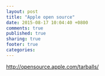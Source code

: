 ```yaml
---
layout: post
title: "Apple open source"
date: 2015-08-17 10:04:40 +0800
comments: true
published: true
sharing: true
footer: true
categories: 
---
```



http://opensource.apple.com/tarballs/

